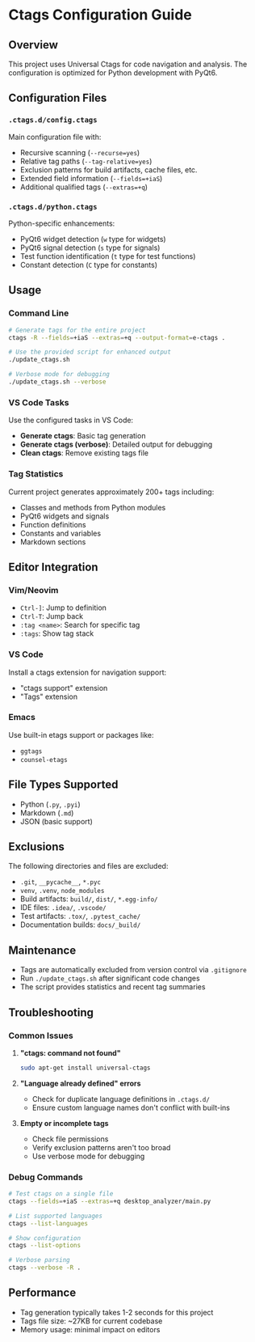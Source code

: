 # Ctags Configuration Guide

## Overview
This project uses Universal Ctags for code navigation and analysis. The configuration is optimized for Python development with PyQt6.

## Configuration Files

### `.ctags.d/config.ctags`
Main configuration file with:
- Recursive scanning (`--recurse=yes`)
- Relative tag paths (`--tag-relative=yes`)
- Exclusion patterns for build artifacts, cache files, etc.
- Extended field information (`--fields=+iaS`)
- Additional qualified tags (`--extras=+q`)

### `.ctags.d/python.ctags`
Python-specific enhancements:
- PyQt6 widget detection (`w` type for widgets)
- PyQt6 signal detection (`s` type for signals)
- Test function identification (`t` type for test functions)
- Constant detection (`C` type for constants)

## Usage

### Command Line
```bash
# Generate tags for the entire project
ctags -R --fields=+iaS --extras=+q --output-format=e-ctags .

# Use the provided script for enhanced output
./update_ctags.sh

# Verbose mode for debugging
./update_ctags.sh --verbose
```

### VS Code Tasks
Use the configured tasks in VS Code:
- **Generate ctags**: Basic tag generation
- **Generate ctags (verbose)**: Detailed output for debugging
- **Clean ctags**: Remove existing tags file

### Tag Statistics
Current project generates approximately 200+ tags including:
- Classes and methods from Python modules
- PyQt6 widgets and signals
- Function definitions
- Constants and variables
- Markdown sections

## Editor Integration

### Vim/Neovim
- `Ctrl-]`: Jump to definition
- `Ctrl-T`: Jump back
- `:tag <name>`: Search for specific tag
- `:tags`: Show tag stack

### VS Code
Install a ctags extension for navigation support:
- "ctags support" extension
- "Tags" extension

### Emacs
Use built-in etags support or packages like:
- `ggtags`
- `counsel-etags`

## File Types Supported
- Python (`.py`, `.pyi`)
- Markdown (`.md`)
- JSON (basic support)

## Exclusions
The following directories and files are excluded:
- `.git`, `__pycache__`, `*.pyc`
- `venv`, `.venv`, `node_modules`
- Build artifacts: `build/`, `dist/`, `*.egg-info/`
- IDE files: `.idea/`, `.vscode/`
- Test artifacts: `.tox/`, `.pytest_cache/`
- Documentation builds: `docs/_build/`

## Maintenance
- Tags are automatically excluded from version control via `.gitignore`
- Run `./update_ctags.sh` after significant code changes
- The script provides statistics and recent tag summaries

## Troubleshooting

### Common Issues
1. **"ctags: command not found"**
   ```bash
   sudo apt-get install universal-ctags
   ```

2. **"Language already defined" errors**
   - Check for duplicate language definitions in `.ctags.d/`
   - Ensure custom language names don't conflict with built-ins

3. **Empty or incomplete tags**
   - Check file permissions
   - Verify exclusion patterns aren't too broad
   - Use verbose mode for debugging

### Debug Commands
```bash
# Test ctags on a single file
ctags --fields=+iaS --extras=+q desktop_analyzer/main.py

# List supported languages
ctags --list-languages

# Show configuration
ctags --list-options

# Verbose parsing
ctags --verbose -R .
```

## Performance
- Tag generation typically takes 1-2 seconds for this project
- Tags file size: ~27KB for current codebase
- Memory usage: minimal impact on editors
